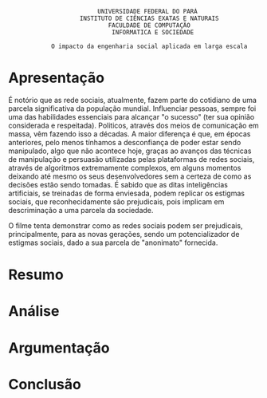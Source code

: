 ```
                         UNIVERSIDADE FEDERAL DO PARÁ
                    INSTITUTO DE CIÊNCIAS EXATAS E NATURAIS
                            FACULDADE DE COMPUTAÇÃO
                             INFORMATICA E SOCIEDADE

            O impacto da engenharia social aplicada em larga escala
```

# Apresentação

É notório que as rede sociais, atualmente, fazem parte do cotidiano de uma
parcela significativa da população mundial. Influenciar pessoas, sempre foi uma
das habilidades essenciais para alcançar "o sucesso" (ter sua opinião
considerada e respeitada). Politicos, através dos meios de comunicação em
massa, vêm fazendo isso a décadas. A maior diferença é que, em épocas
anteriores, pelo menos tínhamos a desconfiança de poder estar sendo manipulado,
algo que não acontece hoje, graças ao avanços das técnicas de manipulação e
persuasão utilizadas pelas plataformas de redes sociais, através de algoritmos
extremamente complexos, em alguns momentos deixando até mesmo os seus
desenvolvedores sem a certeza de como as decisões estão sendo tomadas. É sabido
que as ditas inteligências artificiais, se treinadas de forma enviesada, podem
replicar os estigmas sociais, que reconhecidamente são prejudicais, pois
implicam em descriminação a uma parcela da sociedade.

O filme tenta demonstrar como as redes sociais podem ser prejudicais,
principalmente, para as novas gerações, sendo um potencializador de estigmas
sociais, dado a sua parcela de "anonimato" fornecida.


# Resumo

# Análise

# Argumentação

# Conclusão
